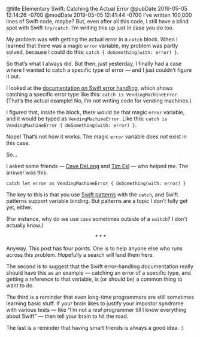 @title Elementary Swift: Catching the Actual Error
@pubDate 2019-05-05 12:14:26 -0700
@modDate 2019-05-05 12:41:44 -0700
I’ve written 100,000 lines of Swift code, maybe? But, even after all this code, I still have a blind spot with Swift `try/catch`. I’m writing this up just in case you do too.

My problem was with getting the actual error in a `catch` block. When I learned that there was a magic `error` variable, my problem was partly solved, because I could do this: `catch { doSomething(with: error) }`.

So that’s what I always did. But then, just yesterday, I finally had a case where I wanted to catch a specific type of error — and I just couldn’t figure it out.

I looked at the [documentation on Swift error handling](https://docs.swift.org/swift-book/LanguageGuide/ErrorHandling.html), which shows catching a specific error type like this: `catch is VendingMachineError`. (That’s the actual example! No, I’m not writing code for vending machines.)

I figured that, inside the block, there would be that magic `error` variable, and it would be typed as `VendingMachineError`. Like this: `catch is VendingMachineError { doSomething(with: error) }`.

Nope! That’s not how it works. The magic `error` variable does *not* exist in this case.

So…

I asked some friends — [Dave DeLong](https://davedelong.com/blog/) and [Tim Ekl](http://www.timekl.com/) — who helped me. The answer was this:

	catch let error as VendingMachineError { doSomething(with: error) }

The key to this is that you use [Swift patterns](https://docs.swift.org/swift-book/ReferenceManual/Patterns.html) with the `catch`, and Swift patterns support variable binding. But patterns are a topic I don’t fully get yet, either.

(For instance, why do we use `case` sometimes outside of a `switch`? I don’t actually know.)

<p style="text-align:center">* * *</p>

Anyway. This post has four points. One is to help anyone else who runs across this problem. Hopefully a search will land them here.

The second is to suggest that the Swift error-handling documentation really should have this as an example — catching an error of a specific type, and getting a reference to that variable, is (or should be) a common thing to want to do.

The third is a reminder that even long-time programmers are still sometimes learning basic stuff. If your brain likes to justify your impostor syndrome with various tests — like “I’m not a *real* programmer till I know everything about Swift” — then tell your brain to hit the road.

The last is a reminder that having smart friends is always a good idea. :)
